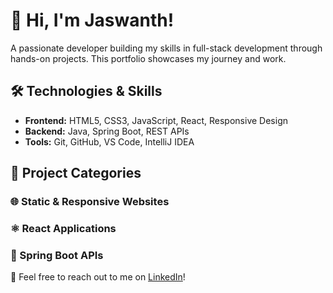# 👋 Hi, I'm Jaswanth!

A passionate developer building my skills in full-stack development through hands-on projects. This portfolio showcases my journey and work.

## 🛠️ Technologies & Skills
- **Frontend:** HTML5, CSS3, JavaScript, React, Responsive Design
- **Backend:** Java, Spring Boot, REST APIs
- **Tools:** Git, GitHub, VS Code, IntelliJ IDEA

## 📂 Project Categories

### 🌐 Static & Responsive Websites


### ⚛️ React Applications


### 🍃 Spring Boot APIs




💬 Feel free to reach out to me on [LinkedIn](https://www.linkedin.com/in/jaswanthdadi/)!

